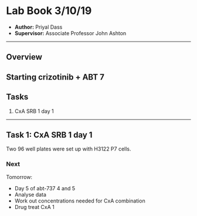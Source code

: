 # Lab Book 3/10/19
- **Author:** Priyal Dass
- **Supervisor:** Associate Professor John Ashton
------------------------------------------------------------------
## Overview

Starting crizotinib + ABT 7
------------------------------------------------------------------
## Tasks

1. CxA SRB 1 day 1

------------------------------------------------------------------
## Task 1: CxA SRB 1 day 1

Two 96 well plates were set up with H3122 P7 cells.

### Next
Tomorrow:
- Day 5 of abt-737 4 and 5
- Analyse data
- Work out concentrations needed for CxA combination
- Drug treat CxA 1
